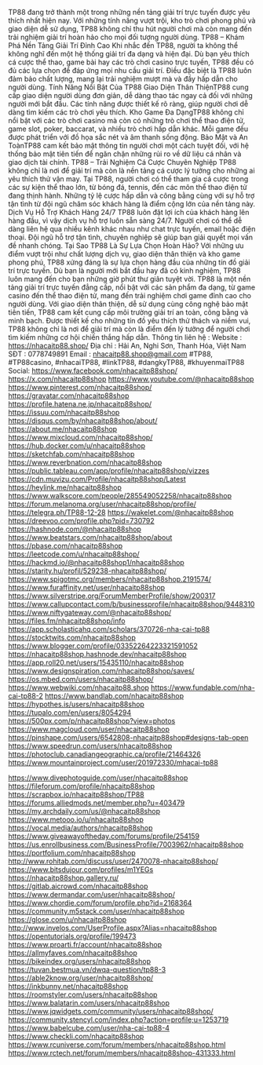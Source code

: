 TP88 đang trở thành một trong những nền tảng giải trí trực tuyến được yêu thích nhất hiện nay. Với những tính năng vượt trội, kho trò chơi phong phú và giao diện dễ sử dụng, TP88 không chỉ thu hút người chơi mà còn mang đến trải nghiệm giải trí hoàn hảo cho mọi đối tượng người dùng.
TP88 – Khám Phá Nền Tảng Giải Trí Đỉnh Cao
Khi nhắc đến TP88, người ta không thể không nghĩ đến một hệ thống giải trí đa dạng và hiện đại. Dù bạn yêu thích cá cược thể thao, game bài hay các trò chơi casino trực tuyến, TP88 đều có đủ các lựa chọn để đáp ứng mọi nhu cầu giải trí. Điều đặc biệt là TP88 luôn đảm bảo chất lượng, mang lại trải nghiệm mượt mà và đầy hấp dẫn cho người dùng.
Tính Năng Nổi Bật Của TP88
Giao Diện Thân ThiệnTP88 cung cấp giao diện người dùng đơn giản, dễ dàng thao tác ngay cả đối với những người mới bắt đầu. Các tính năng được thiết kế rõ ràng, giúp người chơi dễ dàng tìm kiếm các trò chơi yêu thích.
Kho Game Đa DạngTP88 không chỉ nổi bật với các trò chơi casino mà còn có những trò chơi thể thao điện tử, game slot, poker, baccarat, và nhiều trò chơi hấp dẫn khác. Mỗi game đều được phát triển với đồ họa sắc nét và âm thanh sống động.
Bảo Mật và An ToànTP88 cam kết bảo mật thông tin người chơi một cách tuyệt đối, với hệ thống bảo mật tiên tiến để ngăn chặn những rủi ro về dữ liệu cá nhân và giao dịch tài chính.
TP88 – Trải Nghiệm Cá Cược Chuyên Nghiệp
TP88 không chỉ là nơi để giải trí mà còn là nền tảng cá cược lý tưởng cho những ai yêu thích thử vận may. Tại TP88, người chơi có thể tham gia cá cược trong các sự kiện thể thao lớn, từ bóng đá, tennis, đến các môn thể thao điện tử đang thịnh hành. Những tỷ lệ cược hấp dẫn và công bằng cùng với sự hỗ trợ tận tình từ đội ngũ chăm sóc khách hàng là điểm cộng lớn của nền tảng này.
Dịch Vụ Hỗ Trợ Khách Hàng 24/7
TP88 luôn đặt lợi ích của khách hàng lên hàng đầu, vì vậy dịch vụ hỗ trợ luôn sẵn sàng 24/7. Người chơi có thể dễ dàng liên hệ qua nhiều kênh khác nhau như chat trực tuyến, email hoặc điện thoại. Đội ngũ hỗ trợ tận tình, chuyên nghiệp sẽ giúp bạn giải quyết mọi vấn đề nhanh chóng.
Tại Sao TP88 Là Sự Lựa Chọn Hoàn Hảo?
Với những ưu điểm vượt trội như chất lượng dịch vụ, giao diện thân thiện và kho game phong phú, TP88 xứng đáng là sự lựa chọn hàng đầu của những tín đồ giải trí trực tuyến. Dù bạn là người mới bắt đầu hay đã có kinh nghiệm, TP88 luôn mang đến cho bạn những giờ phút thư giãn tuyệt vời.
TP88 là một nền tảng giải trí trực tuyến đẳng cấp, nổi bật với các sản phẩm đa dạng, từ game casino đến thể thao điện tử, mang đến trải nghiệm chơi game đỉnh cao cho người dùng. Với giao diện thân thiện, dễ sử dụng cùng công nghệ bảo mật tiên tiến, TP88 cam kết cung cấp môi trường giải trí an toàn, công bằng và minh bạch. Được thiết kế cho những tín đồ yêu thích thử thách và niềm vui, TP88 không chỉ là nơi để giải trí mà còn là điểm đến lý tưởng để người chơi tìm kiếm những cơ hội chiến thắng hấp dẫn.
Thông tin liên hệ :
Website : https://nhacaitp88.shop/
Địa chỉ : Hải An, Nghi Sơn, Thanh Hóa, Việt Nam
SĐT : 0778749891
Email : nhacaitp88.shop@gmail.com
#TP88, #TP88casino, #nhacaiTP88, #linkTP88, #dangkyTP88, #khuyenmaiTP88
Social:
https://www.facebook.com/nhacaitp88shop/
https://x.com/nhacaitp88shop
https://www.youtube.com/@nhacaitp88shop
https://www.pinterest.com/nhacaitp88shop/
https://gravatar.com/nhacaitp88shop
https://profile.hatena.ne.jp/nhacaitp88shop/
https://issuu.com/nhacaitp88shop
https://disqus.com/by/nhacaitp88shop/about/
https://about.me/nhacaitp88shop
https://www.mixcloud.com/nhacaitp88shop/
https://hub.docker.com/u/nhacaitp88shop
https://sketchfab.com/nhacaitp88shop
https://www.reverbnation.com/nhacaitp88shop
https://public.tableau.com/app/profile/nhacaitp88shop/vizzes
https://cdn.muvizu.com/Profile/nhacaitp88shop/Latest
https://heylink.me/nhacaitp88shop
https://www.walkscore.com/people/285549052258/nhacaitp88shop
https://forum.melanoma.org/user/nhacaitp88shop/profile/
https://telegra.ph/TP88-12-28
https://wakelet.com/@nhacaitp88shop
https://dreevoo.com/profile.php?pid=730792
https://hashnode.com/@nhacaitp88shop
https://www.beatstars.com/nhacaitp88shop/about
https://pbase.com/nhacaitp88shop
https://leetcode.com/u/nhacaitp88shop/
https://hackmd.io/@nhacaitp88shop1/nhacaitp88shop
https://starity.hu/profil/529238-nhacaitp88shop/
https://www.spigotmc.org/members/nhacaitp88shop.2191574/
https://www.furaffinity.net/user/nhacaitp88shop
https://www.silverstripe.org/ForumMemberProfile/show/200317
https://www.callupcontact.com/b/businessprofile/nhacaitp88shop/9448310
https://www.niftygateway.com/@nhacaitp88shop/
https://files.fm/nhacaitp88shop/info
https://app.scholasticahq.com/scholars/370726-nha-cai-tp88
https://stocktwits.com/nhacaitp88shop
https://www.blogger.com/profile/03352264223321591052
https://nhacaitp88shop.hashnode.dev/nhacaitp88shop
https://app.roll20.net/users/15435110/nhacaitp88shop
https://www.designspiration.com/nhacaitp88shop/saves/
https://os.mbed.com/users/nhacaitp88shop/
https://www.webwiki.com/nhacaitp88.shop
https://www.fundable.com/nha-cai-tp88-2
https://www.bandlab.com/nhacaitp88shop
https://hypothes.is/users/nhacaitp88shop
https://tupalo.com/en/users/8054294
https://500px.com/p/nhacaitp88shop?view=photos
https://www.magcloud.com/user/nhacaitp88shop
https://pinshape.com/users/6542808-nhacaitp88shop#designs-tab-open
https://www.speedrun.com/users/nhacaitp88shop
https://photoclub.canadiangeographic.ca/profile/21464326
https://www.mountainproject.com/user/201972330/mhacai-tp88

https://www.divephotoguide.com/user/nhacaitp88shop
https://fileforum.com/profile/nhacaitp88shop
https://scrapbox.io/nhacaitp88shop/TP88
https://forums.alliedmods.net/member.php?u=403479
https://my.archdaily.com/us/@nhacaitp88shop
https://www.metooo.io/u/nhacaitp88shop
https://vocal.media/authors/nhacaitp88shop
https://www.giveawayoftheday.com/forums/profile/254159
https://us.enrollbusiness.com/BusinessProfile/7003962/nhacaitp88shop
https://portfolium.com/nhacaitp88shop
http://www.rohitab.com/discuss/user/2470078-nhacaitp88shop/
https://www.bitsdujour.com/profiles/m1YEGs
https://nhacaitp88shop.gallery.ru/
https://gitlab.aicrowd.com/nhacaitp88shop
https://www.dermandar.com/user/nhacaitp88shop/
https://www.chordie.com/forum/profile.php?id=2168364
https://community.m5stack.com/user/nhacaitp88shop
https://glose.com/u/nhacaitp88shop
http://www.invelos.com/UserProfile.aspx?Alias=nhacaitp88shop
https://opentutorials.org/profile/199473
https://www.proarti.fr/account/nhacaitp88shop
https://allmyfaves.com/nhacaitp88shop
https://bikeindex.org/users/nhacaitp88shop
https://tuvan.bestmua.vn/dwqa-question/tp88-3
https://able2know.org/user/nhacaitp88shop/
https://inkbunny.net/nhacaitp88shop
https://roomstyler.com/users/nhacaitp88shop
https://www.balatarin.com/users/nhacaitp88shop
https://www.jqwidgets.com/community/users/nhacaitp88shop/
https://community.stencyl.com/index.php?action=profile;u=1253719
https://www.babelcube.com/user/nha-cai-tp88-4
https://www.checkli.com/nhacaitp88shop
https://www.rcuniverse.com/forum/members/nhacaitp88shop.html
https://www.rctech.net/forum/members/nhacaitp88shop-431333.html